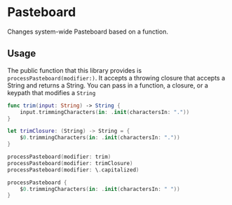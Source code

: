 # Pasteboard

Changes system-wide Pasteboard based on a function.



## Usage

The public function that this library provides is `processPasteboard(modifier:)`. It accepts a throwing closure that accepts a String and returns a String. You can pass in a function, a closure, or a keypath that modifies a `String`

```swift
func trim(input: String) -> String {
    input.trimmingCharacters(in: .init(charactersIn: "."))
}

let trimClosure: (String) -> String = {
    $0.trimmingCharacters(in: .init(charactersIn: "."))
}

processPasteboard(modifier: trim)
processPasteboard(modifier: trimClosure)
processPasteboard(modifier: \.capitalized)

processPasteboard {
    $0.trimmingCharacters(in: .init(charactersIn: " "))
}

```

